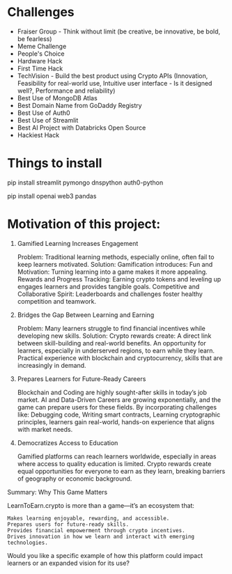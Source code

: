 # Challenges

- Fraiser Group - Think without limit (be creative, be innovative, be bold, be fearless)
- Meme Challenge
- People's Choice
- Hardware Hack
- First Time Hack
- TechVision - Build the best product using Crypto APIs (Innovation, Feasibility for real-world use, Intuitive user interface - Is it designed well?, Performance and reliability)
- Best Use of MongoDB Atlas
- Best Domain Name from GoDaddy Registry
- Best Use of Auth0 
- Best Use of Streamlit
- Best AI Project with Databricks Open Source
- Hackiest Hack


# Things to install
pip install streamlit pymongo dnspython auth0-python

pip install openai web3 pandas


# Motivation of this project:
1. Gamified Learning Increases Engagement

    Problem: Traditional learning methods, especially online, often fail to keep learners motivated.
    Solution: Gamification introduces:
        Fun and Motivation: Turning learning into a game makes it more appealing.
        Rewards and Progress Tracking: Earning crypto tokens and leveling up engages learners and provides tangible goals.
        Competitive and Collaborative Spirit: Leaderboards and challenges foster healthy competition and teamwork.

2. Bridges the Gap Between Learning and Earning

    Problem: Many learners struggle to find financial incentives while developing new skills.
    Solution: Crypto rewards create:
        A direct link between skill-building and real-world benefits.
        An opportunity for learners, especially in underserved regions, to earn while they learn.
        Practical experience with blockchain and cryptocurrency, skills that are increasingly in demand.

3. Prepares Learners for Future-Ready Careers

    Blockchain and Coding are highly sought-after skills in today’s job market.
    AI and Data-Driven Careers are growing exponentially, and the game can prepare users for these fields.
    By incorporating challenges like:
        Debugging code,
        Writing smart contracts,
        Learning cryptographic principles, learners gain real-world, hands-on experience that aligns with market needs.

5. Democratizes Access to Education

    Gamified platforms can reach learners worldwide, especially in areas where access to quality education is limited.
    Crypto rewards create equal opportunities for everyone to earn as they learn, breaking barriers of geography or economic background.

Summary: Why This Game Matters

LearnToEarn.crypto is more than a game—it’s an ecosystem that:

    Makes learning enjoyable, rewarding, and accessible.
    Prepares users for future-ready skills.
    Provides financial empowerment through crypto incentives.
    Drives innovation in how we learn and interact with emerging technologies.

Would you like a specific example of how this platform could impact learners or an expanded vision for its use?
